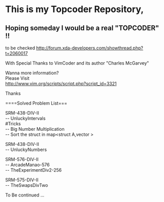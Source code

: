 This is my Topcoder Repository,   
================
Hoping someday I would be a real "TOPCODER" !!  
------------
  
to be checked
http://forum.xda-developers.com/showthread.php?t=2060017  
  

With Special Thanks to VimCoder and its author "Charles McGarvey"  

Wanna more information?  
Please Visit  
http://www.vim.org/scripts/script.php?script_id=3321  
  
Thanks  


====Solved Problem List===  

SRM-438-DIV-II  
-- UnluckyIntervals  
    #Tricks  
    -- Big Number Multiplication  
    -- Sort the struct in map<struct A,vector<int> >  

SRM-438-DIV-II  
-- UnluckyNumbers  

SRM-576-DIV-II  
-- ArcadeManao-576  
-- TheExperimentDiv2-256  

SRM-575-DIV-II  
-- TheSwapsDivTwo  
  
  
To Be continued ...  

